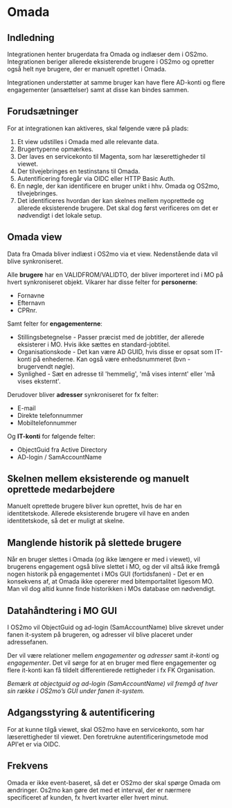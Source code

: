 # Omada

## Indledning

Integrationen henter brugerdata fra Omada og indlæser dem i OS2mo. Integrationen beriger allerede eksisterende brugere i OS2mo og opretter også helt nye brugere, der er manuelt oprettet i Omada.

Integrationen understøtter at samme bruger kan have flere AD-konti og flere engagementer (ansættelser) samt at disse kan bindes sammen.

## Forudsætninger

For at integrationen kan aktiveres, skal følgende være på plads:

1. Et view udstilles i Omada med alle relevante data.
2. Brugertyperne opmærkes.
3. Der laves en servicekonto til Magenta, som har læserettigheder til viewet.
4. Der tilvejebringes en testinstans til Omada.
5. Autentificering foregår via OIDC eller HTTP Basic Auth.
6. En nøgle, der kan identificere en bruger unikt i hhv. Omada og OS2mo, tilvejebringes.
7. Det identificeres hvordan der kan skelnes mellem nyoprettede og allerede eksisterende brugere. Det skal dog først verificeres om det er nødvendigt i det lokale setup.

## Omada view

Data fra Omada bliver indlæst i OS2mo via et view. Nedenstående data vil blive synkroniseret.

Alle **brugere** har en VALIDFROM/VALIDTO, der bliver importeret ind i MO på hvert synkroniseret objekt. Vikarer har disse felter for **personerne**:

* Fornavne
* Efternavn
* CPRnr.

Samt felter for **engagementerne**:

* Stillingsbetegnelse - Passer præcist med de jobtitler, der allerede eksisterer i MO. Hvis ikke sættes en standard-jobtitel.
* Organisationskode - Det kan være AD GUID, hvis disse er opsat som IT-konti på enhederne. Kan også være enhedsnummeret (bvn - brugervendt nøgle).
* Synlighed - Sæt en adresse til 'hemmelig', 'må vises internt' eller 'må vises eksternt'.

Derudover bliver **adresser** synkroniseret for fx felter:

* E-mail
* Direkte telefonnummer
* Mobiltelefonnummer

Og **IT-konti** for følgende felter:

* ObjectGuid fra Active Directory
* AD-login / SamAccountName

## Skelnen mellem eksisterende og manuelt oprettede medarbejdere

Manuelt oprettede brugere bliver kun oprettet, hvis de har en identitetskode. Allerede eksisterende brugere vil have en anden identitetskode, så det er muligt at skelne.

## Manglende historik på slettede brugere

Når en bruger slettes i Omada (og ikke længere er med i viewet), vil brugerens engagement også blive slettet i MO, og der vil altså ikke fremgå nogen historik på engagementet i MOs GUI (fortidsfanen) - Det er en konsekvens af, at Omada ikke opererer med bitemportalitet ligesom MO. Man vil dog altid kunne finde historikken i MOs database om nødvendigt.

## Datahåndtering i MO GUI

I OS2mo vil ObjectGuid og ad-login (SamAccountName) blive skrevet under fanen it-system på brugeren, og adresser vil blive placeret under adressefanen.

Der vil være relationer mellem *engagementer* og *adresser* samt *it-konti* og *engagementer*. Det vil sørge for at en bruger med flere engagementer og flere it-konti kan få tildelt differentierede rettigheder i fx FK Organisation.

*Bemærk at objectguid og ad-login (SamAccountName) vil fremgå af hver sin række i OS2mo’s GUI under fanen it-system.*

## Adgangsstyring & autentificering

For at kunne tilgå viewet, skal OS2mo have en servicekonto, som har læserettigheder til viewet.
Den foretrukne autentificeringsmetode mod API'et er via OIDC.

## Frekvens

Omada er ikke event-baseret, så det er OS2mo der skal spørge Omada om ændringer. Os2mo kan gøre det med et interval, der er nærmere specificeret af kunden, fx hvert kvarter eller hvert minut.
